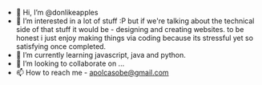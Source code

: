 - 👋 Hi, I’m @donlikeapples
- 👀 I’m interested in a lot of stuff :P but if we're talking about the technical side of that stuff it would be - designing and creating websites. to be honest i just enjoy making things via coding because its stressful yet so satisfying once completed.
- 🌱 I’m currently learning javascript, java and python.
- 💞️ I’m looking to collaborate on ...
- 📫 How to reach me - apolcasobe@gmail.com

<!---
donlikeapples/donlikeapples is a ✨ special ✨ repository because its `README.md` (this file) appears on your GitHub profile.
You can click the Preview link to take a look at your changes.
--->

